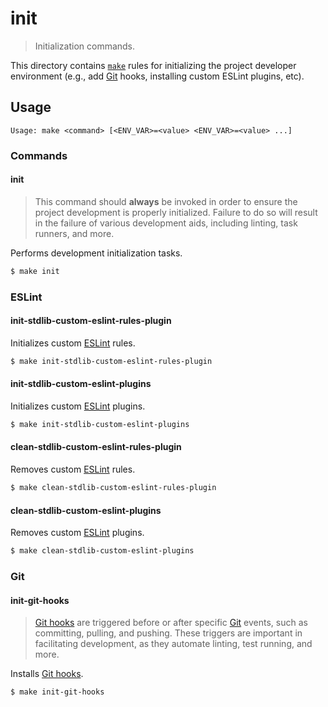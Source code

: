 # init

> Initialization commands.

<!-- Section to include introductory text. Make sure to keep an empty line after the intro `section` element and another before the `/section` close. -->

<section class="intro">

This directory contains [`make`][make] rules for initializing the project developer environment (e.g., add [Git][git] hooks, installing custom ESLint plugins, etc).

</section>

<!-- /.intro -->

<!-- Usage documentation. -->

<section class="usage">

## Usage

```text
Usage: make <command> [<ENV_VAR>=<value> <ENV_VAR>=<value> ...]
```

### Commands

#### init

> This command should **always** be invoked in order to ensure the project development is properly initialized. Failure to do so will result in the failure of various development aids, including linting, task runners, and more.

Performs development initialization tasks.

```bash
$ make init
```

### ESLint

#### init-stdlib-custom-eslint-rules-plugin

Initializes custom [ESLint][eslint] rules.

```bash
$ make init-stdlib-custom-eslint-rules-plugin
```

#### init-stdlib-custom-eslint-plugins

Initializes custom [ESLint][eslint] plugins.

```bash
$ make init-stdlib-custom-eslint-plugins
```

#### clean-stdlib-custom-eslint-rules-plugin

Removes custom [ESLint][eslint] rules.

```bash
$ make clean-stdlib-custom-eslint-rules-plugin
```

#### clean-stdlib-custom-eslint-plugins

Removes custom [ESLint][eslint] plugins.

```bash
$ make clean-stdlib-custom-eslint-plugins
```

### Git

#### init-git-hooks

> [Git hooks][git-hooks] are triggered before or after specific [Git][git] events, such as committing, pulling, and pushing. These triggers are important in facilitating development, as they automate linting, test running, and more.

Installs [Git hooks][git-hooks].

```bash
$ make init-git-hooks
```

</section>

<!-- /.usage -->

<!-- Section to include notes. Make sure to keep an empty line after the `section` element and another before the `/section` close. -->

<section class="notes">

</section>

<!-- /.notes -->

<!-- Section for all links. Make sure to keep an empty line after the `section` element and another before the `/section` close. -->

<section class="links">

[make]: https://www.gnu.org/software/make/

[git]: https://git-scm.com/

[git-hooks]: https://git-scm.com/book/en/v2/Customizing-Git-Git-Hooks

[eslint]: http://eslint.org/

</section>

<!-- /.links -->
